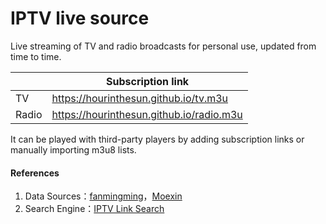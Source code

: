 # IPTV live source
Live streaming of TV and radio broadcasts for personal use, updated from time to time.

|       | Subscription link                                            |
| ----- | ------------------------------------------------------------ |
| TV    | https://hourinthesun.github.io/tv.m3u                        |
| Radio | https://hourinthesun.github.io/radio.m3u                     |


It can be played with third-party players by adding subscription links or manually importing m3u8 lists.

#### References

1. Data Sources：[fanmingming](https://github.com/fanmingming/live)，[Moexin](https://github.com/Moexin/IPTV)
2. Search Engine：[IPTV Link Search](https://www.foodieguide.com/iptvsearch/)
